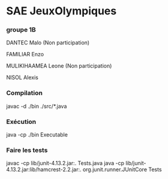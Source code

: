 # SAE JeuxOlympiques

### groupe 1B
DANTEC Malo (Non participation)

FAMILIAR Enzo  

MULIKIHAAMEA Leone (Non participation)

NISOL Alexis  

### Compilation
javac -d ./bin ./src/*.java

### Exécution
java -cp ./bin Executable

### Faire les tests
javac -cp lib/junit-4.13.2.jar:. Tests.java
java -cp lib/junit-4.13.2.jar:lib/hamcrest-2.2.jar:. org.junit.runner.JUnitCore Tests
